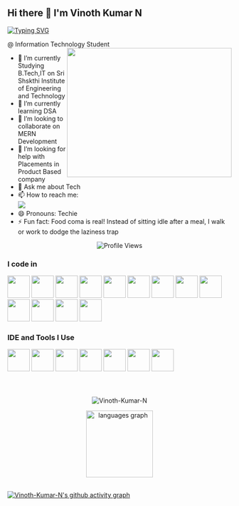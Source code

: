 ## Hi there 👋 **I'm Vinoth Kumar N**

[![Typing SVG](https://readme-typing-svg.herokuapp.com?font=comfortaa&color=016EEA&size=24&width=500&lines=Full-Stack+Developer;Web3+Enthusiast)](https://git.io/typing-svg)   

@ Information Technology Student
<img align="right" width="370" height="290" src="https://i.pinimg.com/originals/47/f0/34/47f0342cec72b800463bf003eac1257e.gif">
- 🔭 I’m currently Studying B.Tech,IT on Sri Shskthi Institute of Engineering and Technology
- 🌱 I’m currently learning DSA
- 👯 I’m looking to collaborate on MERN Development
- 🤔 I’m looking for help with Placements in Product Based company
- 💬 Ask me about Tech
- 📫 How to reach me:<br />
  [<img src="https://img.shields.io/badge/LinkedIn-0077B5?style=for-the-badge&logo=linkedin&logoColor=white" />](https://www.linkedin.com/in/vinothkumar-nataraj-2285a8251/)
- 😄 Pronouns: Techie
- ⚡ Fun fact: Food coma is real! Instead of sitting idle after a meal, I walk or work to dodge the laziness trap

<div align="left">
  <p align="center">
  <img src="https://komarev.com/ghpvc/?username=Vinoth-Kumar-N&label=Profile%20views&color=0e75b6&style=flat" alt="Profile Views" />
  </p>
</div>

### I code in
<img height="50" width="50" src="https://img.icons8.com/color/48/000000/java-coffee-cup-logo.png" /> <img height="50" width="50" src="https://img.icons8.com/color/48/000000/python.png" /> <img height="50" width="50" src="https://img.icons8.com/color/48/000000/c-programming.png" />  <img height="50" width="50" src="https://img.icons8.com/color/48/000000/html-5.png" /> <img height="50" width="50" src="https://img.icons8.com/color/48/000000/css3.png" /> <img height="50" width="50" src="https://img.icons8.com/color/48/000000/sass.png"/> <img height="50" width="50" src="https://img.icons8.com/color/48/000000/bootstrap.png" />
<img height="50" width="50" src="https://img.icons8.com/color/48/000000/javascript.png"/>  <img height="50" width="50" src="https://img.icons8.com/color/48/000000/google-firebase-console.png"/> <img height="50" width="50" src="https://img.icons8.com/color/48/000000/mysql-logo.png"/> <img height="50" width="50" src="https://img.icons8.com/color/48/000000/mongodb.png"/> <img height="50" width="50" src="https://img.icons8.com/color/48/000000/nodejs.png"/> <img height="50" width="50" src="https://img.icons8.com/color/48/000000/spring-logo.png"/>

### IDE and Tools I Use
<img height="50" width="50" src="https://img.icons8.com/color/48/000000/visual-studio-code-2019.png"/> <img height="50" width="50" src="https://img.icons8.com/color/48/000000/pycharm.png"/> <img height="50" width="50" src="https://img.icons8.com/color/50/000000/git.png"/>  <img height="50" src="https://img.icons8.com/officel/480/null/java-eclipse.png"/> <img height="50" src="https://img.icons8.com/color/480/null/notion--v1.png" />  <img height="50" width="50" src="https://img.icons8.com/color/48/000000/figma--v1.png"/> <img height="50" src="https://img.shields.io/badge/Netlify-00C7B7?style=for-the-badge&logo=netlify&logoColor=white"/>

<br />

###
<div align="center">
<!--   <img src="https://github-readme-stats.vercel.app/api?username=Vinoth-Kumar-N&hide_title=false&hide_rank=false&show_icons=true&include_all_commits=true&count_private=true&disable_animations=false&theme=dracula&locale=en&hide_border=false" height="150" alt="stats graph"  /> -->
  <p><img align="center" src="https://github-readme-streak-stats.herokuapp.com/?user=Vinoth-Kumar-N&" alt="Vinoth-Kumar-N" /></p>
  <img src="https://github-readme-stats.vercel.app/api/top-langs?username=Vinoth-Kumar-N&locale=en&hide_title=false&layout=compact&card_width=320&langs_count=5&theme=dracula&hide_border=false" height="150" alt="languages graph"  />
</div>

<br /> [![Vinoth-Kumar-N's github activity graph](https://github-readme-activity-graph.vercel.app/graph?username=Vinoth-Kumar-N&bg_color=11080d&color=ededf3&line=5ab569&point=594f4f&area=true&hide_border=true)](https://github.com/ashutosh00710/github-readme-activity-graph)
